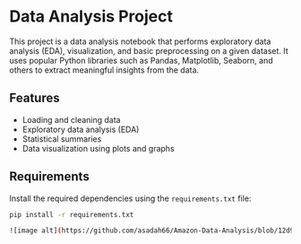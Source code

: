 # Data Analysis Project

This project is a data analysis notebook that performs exploratory data analysis (EDA), visualization, and basic preprocessing on a given dataset. It uses popular Python libraries such as Pandas, Matplotlib, Seaborn, and others to extract meaningful insights from the data.

## Features

- Loading and cleaning data
- Exploratory data analysis (EDA)
- Statistical summaries
- Data visualization using plots and graphs

## Requirements

Install the required dependencies using the `requirements.txt` file:

```bash
pip install -r requirements.txt

![image alt](https://github.com/asadah66/Amazon-Data-Analysis/blob/12d971ea1689eea4d819e250e3b89386bfbef4a3/image1.png)



